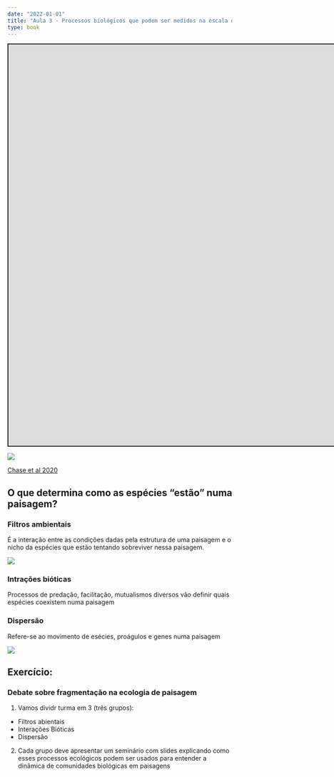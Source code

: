 ```yaml
---
date: "2022-01-01"
title: "Aula 3 - Processos biológicos que podem ser medidos na escala de paisagens"
type: book
---
```


<script src="/rmarkdown-libs/fitvids/fitvids.min.js"></script>
<div class="shareagain" style="min-width:300px;margin:1em auto;" data-exeternal="1">
<iframe src="https://ecoaplic.org/slides_aulas/ecol_paisag/02_proce_biol.html#1" width="1600" height="900" style="border:2px solid currentColor;" loading="lazy" allowfullscreen></iframe>
<script>fitvids('.shareagain', {players: 'iframe'});</script>
</div>

<img src=https://nyaspubs.onlinelibrary.wiley.com/cms/asset/6effb788-da74-4e95-8f72-a8f4c8398c08/nyas14378-fig-0001-m.jpg>

[Chase et al 2020](https://nyaspubs.onlinelibrary.wiley.com/doi/10.1111/nyas.14378)

## O que determina como as espécies “estão” numa paisagem?

### Filtros ambientais

É a interação entre as condições dadas pela estrutura de uma paisagem e o nicho da espécies que estão tentando sobreviver nessa paisagem.

<img src = https://slideplayer.com/slide/16302429/95/images/8/The+quest+for+assembly+rules.jpg>

### Intrações bióticas

Processos de predação, facilitação, mutualismos diversos vão definir quais espécies coexistem numa paisagem

### Dispersão

Refere-se ao movimento de esécies, proágulos e genes numa paisagem

<img src = https://www.researchgate.net/publication/328115397/figure/fig1/AS:961885369270290@1606342751621/Species-occupancy-and-dispersal-along-landscapes-can-be-affected-in-different-ways-by.png>

## Exercício:

### Debate sobre fragmentação na ecologia de paisagem

1.  Vamos dividr turma em 3 (três grupos):

- Filtros abientais
- Interações Bióticas
- Dispersão

2.  Cada grupo deve apresentar um seminário com slides explicando como esses processos ecológicos podem ser usados para entender a dinãmica de comunidades biológicas em paisagens
